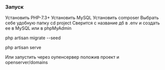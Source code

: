 ### Запуск
Установить PHP-7.3+
Установить MySQL 
Установить composer
Выбрать себе удобную папку cd project
Cверится с название дб в .env и создать ее в MySQL или в phpMyAdmin

php artisan migrate --seed

php artisan serve

Или запустить через оупенсервер положив проект и openserver/domains
